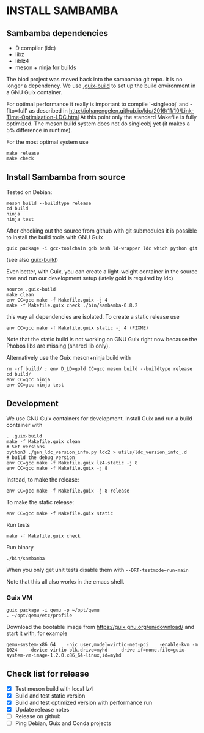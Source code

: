 # INSTALL SAMBAMBA

## Sambamba dependencies

* D compiler (ldc)
* libz
* liblz4
* meson + ninja for builds

The biod project was moved back into the sambamba git repo. It is no longer a dependency. We use [.guix-build](.guixbuild) to set up the build environment in a GNU Guix container.

For optimal performance it really is important to compile '-singleobj' and -flto=full' as described in http://johanengelen.github.io/ldc/2016/11/10/Link-Time-Optimization-LDC.html
At this point only the standard Makefile is fully optimized. The meson build system does not do singleobj yet (it makes a 5% difference in runtime).

For the most optimal system use

    make release
    make check

## Install Sambamba from source

Tested on Debian:

    meson build --buildtype release
    cd build
    ninja
    ninja test

After checking out the source from github with git submodules it is
possible to install the build tools with GNU Guix

    guix package -i gcc-toolchain gdb bash ld-wrapper ldc which python git

(see also [guix-build](.guix-build))

Even better, with Guix, you can create a light-weight container in the source tree
and run our development setup (lately gold is required by ldc)

    source .guix-build
    make clean
    env CC=gcc make -f Makefile.guix -j 4
    make -f Makefile.guix check ./bin/sambamba-0.8.2

this way all dependencies are isolated. To create a static release use

    env CC=gcc make -f Makefile.guix static -j 4 (FIXME)

Note that the static build is not working on GNU Guix right now because the Phobos libs are missing (shared lib only).

Alternatively use the Guix meson+ninja build with

    rm -rf build/ ; env D_LD=gold CC=gcc meson build --buildtype release
    cd build/
    env CC=gcc ninja
    env CC=gcc ninja test

## Development

We use GNU Guix containers for development. Install Guix and run a build
container with

    . .guix-build
    make -f Makefile.guix clean
    # Set versions
    python3 ./gen_ldc_version_info.py ldc2 > utils/ldc_version_info_.d
    # build the debug version
    env CC=gcc make -f Makefile.guix lz4-static -j 8
    env CC=gcc make -f Makefile.guix -j 8

Instead, to make the release:

    env CC=gcc make -f Makefile.guix -j 8 release

To make the static release:

    env CC=gcc make -f Makefile.guix static

Run tests

    make -f Makefile.guix check

Run binary

    ./bin/sambamba

When you only get unit tests disable them with `--DRT-testmode=run-main`

Note that this all also works in the emacs shell.

### Guix VM

    guix package -i qemu -p ~/opt/qemu
    . ~/opt/qemu/etc/profile

Download the bootable image from https://guix.gnu.org/en/download/ and
start it with, for example

    qemu-system-x86_64    -nic user,model=virtio-net-pci    -enable-kvm -m 1024    -device virtio-blk,drive=myhd    -drive if=none,file=guix-system-vm-image-1.2.0.x86_64-linux,id=myhd

## Check list for release

- [X] Test meson build with local lz4
- [X] Build and test static version
- [X] Build and test optimized version with performance run
- [X] Update release notes
- [ ] Release on github
- [ ] Ping Debian, Guix and Conda projects
